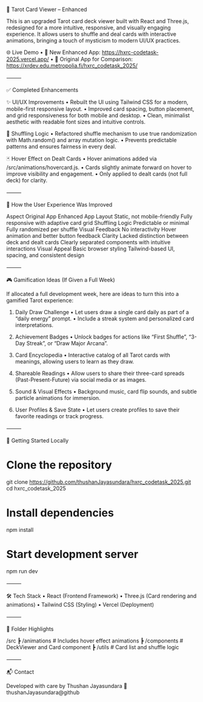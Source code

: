 🔮 Tarot Card Viewer – Enhanced

This is an upgraded Tarot card deck viewer built with React and Three.js, redesigned for a more intuitive, responsive, and visually engaging experience.
It allows users to shuffle and deal cards with interactive animations, bringing a touch of mysticism to modern UI/UX practices.

🌐 Live Demo
	•	🔗 New Enhanced App: https://hxrc-codetask-2025.vercel.app/
	•	🔗 Original App for Comparison: https://xrdev.edu.metropolia.fi/hxrc_codetask_2025/

⸻

✅ Completed Enhancements

✨ UI/UX Improvements
	•	Rebuilt the UI using Tailwind CSS for a modern, mobile-first responsive layout.
	•	Improved card spacing, button placement, and grid responsiveness for both mobile and desktop.
	•	Clean, minimalist aesthetic with readable font sizes and intuitive controls.

🔁 Shuffling Logic
	•	Refactored shuffle mechanism to use true randomization with Math.random() and array mutation logic.
	•	Prevents predictable patterns and ensures fairness in every deal.

🃏 Hover Effect on Dealt Cards
	•	Hover animations added via /src/animations/hovercard.js.
	•	Cards slightly animate forward on hover to improve visibility and engagement.
	•	Only applied to dealt cards (not full deck) for clarity.

⸻

🧠 How the User Experience Was Improved

Aspect	Original App	Enhanced App
Layout	Static, not mobile-friendly	Fully responsive with adaptive card grid
Shuffling Logic	Predictable or minimal	Fully randomized per shuffle
Visual Feedback	No interactivity	Hover animation and better button feedback
Clarity	Lacked distinction between deck and dealt cards	Clearly separated components with intuitive interactions
Visual Appeal	Basic browser styling	Tailwind-based UI, spacing, and consistent design


⸻

🎮 Gamification Ideas (If Given a Full Week)

If allocated a full development week, here are ideas to turn this into a gamified Tarot experience:

1. Daily Draw Challenge
	•	Let users draw a single card daily as part of a “daily energy” prompt.
	•	Include a streak system and personalized card interpretations.

2. Achievement Badges
	•	Unlock badges for actions like “First Shuffle”, “3-Day Streak”, or “Draw Major Arcana”.

3. Card Encyclopedia
	•	Interactive catalog of all Tarot cards with meanings, allowing users to learn as they draw.

4. Shareable Readings
	•	Allow users to share their three-card spreads (Past-Present-Future) via social media or as images.

5. Sound & Visual Effects
	•	Background music, card flip sounds, and subtle particle animations for immersion.

6. User Profiles & Save State
	•	Let users create profiles to save their favorite readings or track progress.

⸻

🚀 Getting Started Locally

# Clone the repository
git clone https://github.com/thushanJayasundara/hxrc_codetask_2025.git
cd hxrc_codetask_2025

# Install dependencies
npm install

# Start development server
npm run dev


⸻

🛠️ Tech Stack
	•	React (Frontend Framework)
	•	Three.js (Card rendering and animations)
	•	Tailwind CSS (Styling)
	•	Vercel (Deployment)

⸻

📁 Folder Highlights

/src
 ┣ /animations        # Includes hover effect animations
 ┣ /components        # DeckViewer and Card component
 ┣ /utils             # Card list and shuffle logic


⸻

📬 Contact

Developed with care by Thushan Jayasundara
📧 thushanJayasundara@github

